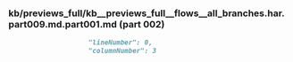 ### kb/previews_full/kb__previews_full__flows__all_branches.har.part009.md.part001.md (part 002)

```md
                    "lineNumber": 0,
                    "columnNumber": 3
```

```
